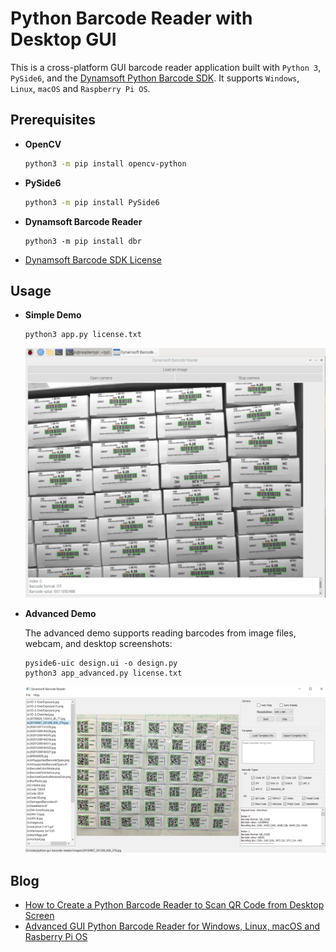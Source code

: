 # Python Barcode Reader with Desktop GUI
This is a cross-platform GUI barcode reader application built with `Python 3`, `PySide6`, and the [Dynamsoft Python Barcode SDK](https://www.dynamsoft.com/barcode-reader/docs/server/programming/python/). It supports `Windows`, `Linux`, `macOS` and `Raspberry Pi OS`.


## Prerequisites
- **OpenCV**

    ```bash
    python3 -m pip install opencv-python
    ```

- **PySide6**
    
    ```bash
    python3 -m pip install PySide6
    ```

- **Dynamsoft Barcode Reader**

    ```
    python3 -m pip install dbr
    ```

- [Dynamsoft Barcode SDK License](https://www.dynamsoft.com/customer/license/trialLicense/?product=dcv&package=cross-platform)


## Usage

- **Simple Demo**

    ```
    python3 app.py license.txt
    ```

    ![Python Barcode Reader](./screenshots/simple-demo.png)

- **Advanced Demo**

    The advanced demo supports reading barcodes from image files, webcam, and desktop screenshots:

    ```
    pyside6-uic design.ui -o design.py
    python3 app_advanced.py license.txt
    ```

    ![Python Barcode Reader](./screenshots/advanced-demo.png)

    
## Blog
- [How to Create a Python Barcode Reader to Scan QR Code from Desktop Screen](https://www.dynamsoft.com/codepool/scan-qr-code-from-desktop-screen.html)
- [Advanced GUI Python Barcode Reader for Windows, Linux, macOS and Rasberry Pi OS](https://www.dynamsoft.com/codepool/gui-barcode-reader-windows-linux-macos.html)
